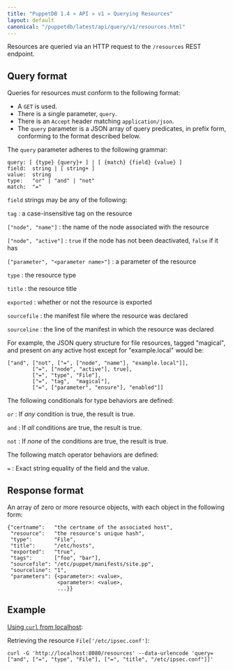 ```yaml
---
title: "PuppetDB 1.4 » API » v1 » Querying Resources"
layout: default
canonical: "/puppetdb/latest/api/query/v1/resources.html"
---
```


[curl]: ../curl.html#using-curl-from-localhost-non-sslhttp

Resources are queried via an HTTP request to the
`/resources` REST endpoint.

## Query format

Queries for resources must conform to the following format:

* A `GET` is used.
* There is a single parameter, `query`.
* There is an `Accept` header matching `application/json`.
* The `query` parameter is a JSON array of query predicates, in prefix
  form, conforming to the format described below.

The `query` parameter adheres to the following grammar:

    query: [ {type} {query}+ ] | [ {match} {field} {value} ]
    field:  string | [ string+ ]
    value:  string
    type:   "or" | "and" | "not"
    match:  "="

`field` strings may be any of the following:

`tag`
: a case-insensitive tag on the resource

`["node", "name"]`
: the name of the node associated with the resource

`["node", "active"]`
: `true` if the node has not been deactivated, `false` if it has

`["parameter", "<parameter name>"]`
: a parameter of the resource

`type`
: the resource type

`title`
: the resource title

`exported`
: whether or not the resource is exported

`sourcefile`
: the manifest file where the resource was declared

`sourceline`
: the line of the manifest in which the resource was declared

For example, the JSON query structure for file resources, tagged "magical", and present on any active host except
for "example.local" would be:

    ["and", ["not", ["=", ["node", "name"], "example.local"]],
            ["=", ["node", "active"], true],
            ["=", "type", "File"],
            ["=", "tag",  "magical"],
            ["=", ["parameter", "ensure"], "enabled"]]

The following conditionals for type behaviors are defined:

`or`
: If *any* condition is true, the result is true.

`and`
: If *all* conditions are true, the result is true.

`not`
: If *none* of the conditions are true, the result is true.

The following match operator behaviors are defined:

`=`
: Exact string equality of the field and the value.

## Response format

An array of zero or more resource objects, with each object in the
following form:

    {"certname":   "the certname of the associated host",
     "resource":   "the resource's unique hash",
     "type":       "File",
     "title":      "/etc/hosts",
     "exported":   "true",
     "tags":       ["foo", "bar"],
     "sourcefile": "/etc/puppet/manifests/site.pp",
     "sourceline": "1",
     "parameters": {<parameter>: <value>,
                    <parameter>: <value>,
                    ...}}

## Example

[Using `curl` from localhost][curl]:

Retrieving the resource `File['/etc/ipsec.conf']`:

    curl -G 'http://localhost:8080/resources' --data-urlencode 'query=["and", ["=", "type", "File"], ["=", "title", "/etc/ipsec.conf"]]'
